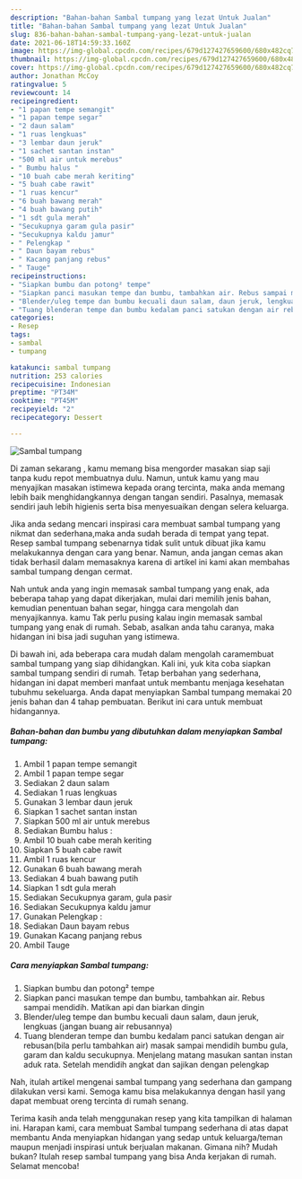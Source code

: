 ```yaml
---
description: "Bahan-bahan Sambal tumpang yang lezat Untuk Jualan"
title: "Bahan-bahan Sambal tumpang yang lezat Untuk Jualan"
slug: 836-bahan-bahan-sambal-tumpang-yang-lezat-untuk-jualan
date: 2021-06-18T14:59:33.160Z
image: https://img-global.cpcdn.com/recipes/679d127427659600/680x482cq70/sambal-tumpang-foto-resep-utama.jpg
thumbnail: https://img-global.cpcdn.com/recipes/679d127427659600/680x482cq70/sambal-tumpang-foto-resep-utama.jpg
cover: https://img-global.cpcdn.com/recipes/679d127427659600/680x482cq70/sambal-tumpang-foto-resep-utama.jpg
author: Jonathan McCoy
ratingvalue: 5
reviewcount: 14
recipeingredient:
- "1 papan tempe semangit"
- "1 papan tempe segar"
- "2 daun salam"
- "1 ruas lengkuas"
- "3 lembar daun jeruk"
- "1 sachet santan instan"
- "500 ml air untuk merebus"
- " Bumbu halus "
- "10 buah cabe merah keriting"
- "5 buah cabe rawit"
- "1 ruas kencur"
- "6 buah bawang merah"
- "4 buah bawang putih"
- "1 sdt gula merah"
- "Secukupnya garam gula pasir"
- "Secukupnya kaldu jamur"
- " Pelengkap "
- " Daun bayam rebus"
- " Kacang panjang rebus"
- " Tauge"
recipeinstructions:
- "Siapkan bumbu dan potong² tempe"
- "Siapkan panci masukan tempe dan bumbu, tambahkan air. Rebus sampai mendidih. Matikan api dan biarkan dingin"
- "Blender/uleg tempe dan bumbu kecuali daun salam, daun jeruk, lengkuas (jangan buang air rebusannya)"
- "Tuang blenderan tempe dan bumbu kedalam panci satukan dengan air rebusan(bila perlu tambahkan air) masak sampai mendidih bumbu gula, garam dan kaldu secukupnya. Menjelang matang masukan santan instan aduk rata. Setelah mendidih angkat dan sajikan dengan pelengkap"
categories:
- Resep
tags:
- sambal
- tumpang

katakunci: sambal tumpang 
nutrition: 253 calories
recipecuisine: Indonesian
preptime: "PT34M"
cooktime: "PT45M"
recipeyield: "2"
recipecategory: Dessert

---
```



![Sambal tumpang](https://img-global.cpcdn.com/recipes/679d127427659600/680x482cq70/sambal-tumpang-foto-resep-utama.jpg)

Di zaman  sekarang , kamu memang bisa mengorder masakan siap saji tanpa kudu repot membuatnya dulu. Namun, untuk kamu yang mau menyajikan masakan istimewa kepada orang tercinta, maka anda memang lebih baik menghidangkannya dengan tangan sendiri. Pasalnya, memasak sendiri jauh lebih higienis serta bisa menyesuaikan dengan selera keluarga.

Jika anda sedang mencari inspirasi cara membuat sambal tumpang yang nikmat dan sederhana,maka anda sudah berada di tempat yang tepat. Resep sambal tumpang  sebenarnya tidak sulit untuk dibuat jika kamu melakukannya dengan cara yang benar. Namun, anda jangan cemas akan tidak berhasil dalam memasaknya 
karena di artikel ini kami akan membahas sambal tumpang dengan cermat.  



Nah untuk anda yang ingin memasak sambal tumpang yang enak, ada beberapa tahap yang dapat dikerjakan, mulai dari memilih jenis bahan, kemudian penentuan bahan segar, hingga cara mengolah dan menyajikannya. kamu Tak perlu pusing kalau ingin memasak sambal tumpang yang enak di rumah. Sebab, asalkan anda  tahu caranya, maka hidangan ini bisa jadi suguhan yang istimewa.

Di bawah ini, ada beberapa cara mudah dalam mengolah caramembuat sambal tumpang yang siap dihidangkan. Kali ini, yuk kita coba siapkan sambal tumpang sendiri di rumah. Tetap berbahan yang sederhana, hidangan ini dapat memberi manfaat untuk membantu menjaga kesehatan tubuhmu sekeluarga. Anda dapat menyiapkan Sambal tumpang memakai 20 jenis bahan dan 4 tahap pembuatan. Berikut ini cara untuk membuat hidangannya.

<!--inarticleads1-->

##### Bahan-bahan dan bumbu yang dibutuhkan dalam menyiapkan Sambal tumpang:

1. Ambil 1 papan tempe semangit
1. Ambil 1 papan tempe segar
1. Sediakan 2 daun salam
1. Sediakan 1 ruas lengkuas
1. Gunakan 3 lembar daun jeruk
1. Siapkan 1 sachet santan instan
1. Siapkan 500 ml air untuk merebus
1. Sediakan  Bumbu halus :
1. Ambil 10 buah cabe merah keriting
1. Siapkan 5 buah cabe rawit
1. Ambil 1 ruas kencur
1. Gunakan 6 buah bawang merah
1. Sediakan 4 buah bawang putih
1. Siapkan 1 sdt gula merah
1. Sediakan Secukupnya garam, gula pasir
1. Sediakan Secukupnya kaldu jamur
1. Gunakan  Pelengkap :
1. Sediakan  Daun bayam rebus
1. Gunakan  Kacang panjang rebus
1. Ambil  Tauge




<!--inarticleads2-->

##### Cara menyiapkan Sambal tumpang:

1. Siapkan bumbu dan potong² tempe
1. Siapkan panci masukan tempe dan bumbu, tambahkan air. Rebus sampai mendidih. Matikan api dan biarkan dingin
1. Blender/uleg tempe dan bumbu kecuali daun salam, daun jeruk, lengkuas (jangan buang air rebusannya)
1. Tuang blenderan tempe dan bumbu kedalam panci satukan dengan air rebusan(bila perlu tambahkan air) masak sampai mendidih bumbu gula, garam dan kaldu secukupnya. Menjelang matang masukan santan instan aduk rata. Setelah mendidih angkat dan sajikan dengan pelengkap




Nah, itulah artikel mengenai  sambal tumpang  yang sederhana dan gampang dilakukan versi kami. Semoga kamu bisa melakukannya dengan hasil yang dapat membuat oreng tercinta di rumah senang. 

Terima kasih anda telah menggunakan resep yang kita tampilkan di halaman ini. Harapan kami, cara membuat  Sambal tumpang sederhana di atas dapat membantu Anda menyiapkan hidangan yang sedap untuk keluarga/teman maupun menjadi inspirasi untuk berjualan makanan. Gimana nih? Mudah bukan? Itulah resep sambal tumpang yang bisa Anda kerjakan di rumah. Selamat mencoba!

